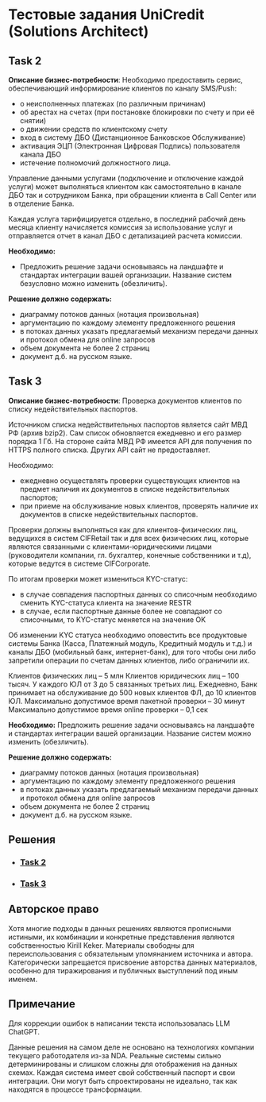 # Тестовые задания UniCredit (Solutions Architect)


## Task 2

**Описание бизнес-потребности**:
Необходимо предоставить сервис, обеспечивающий информирование клиентов по каналу SMS/Push:
- о неисполненных платежах (по различным причинам)
- об арестах на счетах (при постановке блокировки по счету и при её снятии)
- о движении средств по клиентскому счету
- вход в систему ДБО (Дистанционное Банковское Обслуживание)
- активация ЭЦП (Электронная Цифровая Подпись) пользователя канала ДБО
- истечение полномочий должностного лица.

Управление данными услугами (подключение и отключение каждой услуги) может выполняться клиентом как самостоятельно в канале ДБО так и сотрудником Банка, при обращении клиента в Call Center или в отделение Банка.

Каждая услуга тарифицируется отдельно, в последний рабочий день месяца клиенту начисляется комиссия за использование услуг и отправляется отчет в канал ДБО с детализацией расчета комиссии.

**Необходимо:**

- Предложить решение задачи основываясь на ландшафте и стандартах интеграции вашей организации. Название систем безусловно можно изменить (обезличить).

**Решение должно содержать:**
- диаграмму потоков данных (нотация произвольная)
-  аргументацию по каждому элементу предложенного решения
- в потоках данных указать предлагаемый механизм передачи данных и протокол обмена для online запросов
- объем документа не более 2 страниц
- документ д.б. на русском языке.


## Task 3

**Описание бизнес-потребности**:
Проверка документов клиентов по списку недействительных паспортов.

Источником списка недействительных паспортов является сайт МВД РФ (архив bzip2). Сам список обновляется ежедневно и его размер порядка 1 Гб.
На стороне сайта МВД РФ имеется API для получения по HTTPS полного списка. Других API сайт не предоставляет.

Необходимо:
- ежедневно осуществлять проверки существующих клиентов на предмет наличия их документов в списке недействительных паспортов;
- при приеме на обслуживание новых клиентов, проверять наличие их документов в списке недействительных паспортов.

Проверки должны выполняться как для клиентов-физических лиц, ведущихся в систем CIFRetail так и для всех физических лиц, которые являются связанными с клиентами-юридическими лицами (руководители компании, гл. бухгалтер, конечные собственники и т.д), которые ведутся в системе CIFCorporate.

По итогам проверки может измениться KYC-статус:
- в случае совпадения паспортных данных со списочным необходимо сменить KYC-статуса клиента на значение RESTR
- в случае, если паспортные данные более не совпадают со списочными, то KYC-статус меняется на значение OK

Об изменении KYC статуса необходимо оповестить все продуктовые системы Банка (Касса, Платежный модуль, Кредитный модуль и т.д.) и каналы ДБО (мобильный банк, интернет-банк), для того чтобы они либо запретили операции по счетам данных клиентов, либо ограничили их.

Клиентов физических лиц – 5 млн
Клиентов юридических лиц – 100 тысяч. У каждого ЮЛ от 3 до 5 связанных третьих лиц.
Ежедневно, Банк принимает на обслуживание до 500 новых клиентов ФЛ, до 10 клиентов ЮЛ.
Максимально допустимое время пакетной проверки – 30 минут
Максимально допустимое время online проверки – 0,1 сек

**Необходимо:**
Предложить решение задачи основываясь на ландшафте и стандартах интеграции вашей организации. Название систем можно изменить (обезличить).

**Решение должно содержать:**
- диаграмму потоков данных (нотация произвольная)
- аргументацию по каждому элементу предложенного решения
- в потоках данных указать предлагаемый механизм передачи данных и протокол обмена для online запросов
- объем документа не более 2 страниц
- документ д.б. на русском языке.


## Решения

- ### [Task 2](Task2/Task2.md)

- ### [Task 3](Task3/Task3.md)

## Авторское право

Хотя многие подходы в данных решениях являются прописными истиными, их комбинации и конкретные представления являются собственностью Kirill Keker. Материалы свободны для переиспользования с обязательным упомянанием источника и автора. Категорически запрещается присвоение авторства данных материалов, особенно для тиражирования и публичных выступлений под иным именем.

## Примечание

Для коррекции ошибок в написании текста использовалась LLM ChatGPT.

Данные решения на самом деле не основано на технологиях компании текущего работодателя из-за NDA. Реальные системы сильно детерминированы и слишком сложны для отображения на данных схемах. Каждая система имеет свой собственный паспорт и свои интеграции. Они могут быть спроектированы не идеально, так как находятся в процессе трансформации.
